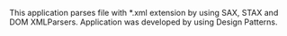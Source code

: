 This application parses file with *.xml extension by using SAX, STAX and DOM XMLParsers. 
Application was developed by using Design Patterns.